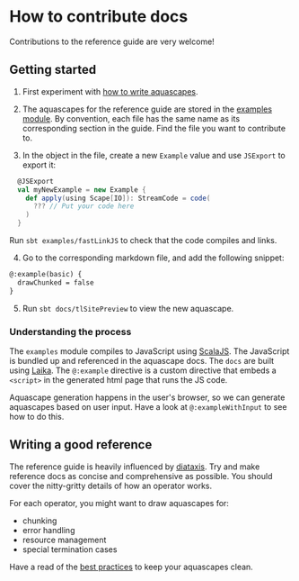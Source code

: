 # How to contribute docs

Contributions to the reference guide are very welcome!

## Getting started

1. First experiment with [how to write aquascapes](how-to-write-the-diagrams.md).
2. The aquascapes for the reference guide are stored in the [examples module](https://github.com/zainab-ali/aquascape/tree/main/examples/src/main/scala/docs/reference). By convention, each file has the same name as its corresponding section in the guide. Find the file you want to contribute to. 

3. In the object in the file, create a new `Example` value and use `JSExport` to export it:

```scala
  @JSExport
  val myNewExample = new Example {
    def apply(using Scape[IO]): StreamCode = code(
	  ??? // Put your code here
	)
  }
```

Run `sbt examples/fastLinkJS` to check that the code compiles and links.

4. Go to the corresponding markdown file, and add the following snippet:

```md
@:example(basic) {
  drawChunked = false
}
```

5. Run `sbt docs/tlSitePreview` to view the new aquascape.

### Understanding the process

The `examples` module compiles to JavaScript using [ScalaJS](https://www.scala-js.org/). The JavaScript is bundled up and referenced in the aquascape docs.
The `docs` are built using [Laika](https://typelevel.org/Laika/). The `@:example` directive is a custom directive that embeds a `<script>` in the generated html page that runs the JS code. 

Aquascape generation happens in the user's browser, so we can generate aquascapes based on user input. Have a look at `@:exampleWithInput` to see how to do this.

## Writing a good reference

The reference guide is heavily influenced by [diataxis](https://diataxis.fr/reference). Try and make reference docs as concise and comprehensive as possible. You should cover the nitty-gritty details of how an operator works.

For each operator, you might want to draw aquascapes for:

 - chunking
 - error handling
 - resource management
 - special termination cases

Have a read of the [best practices](how-to-write-the-diagrams.md#best-practices) to keep your aquascapes clean.
